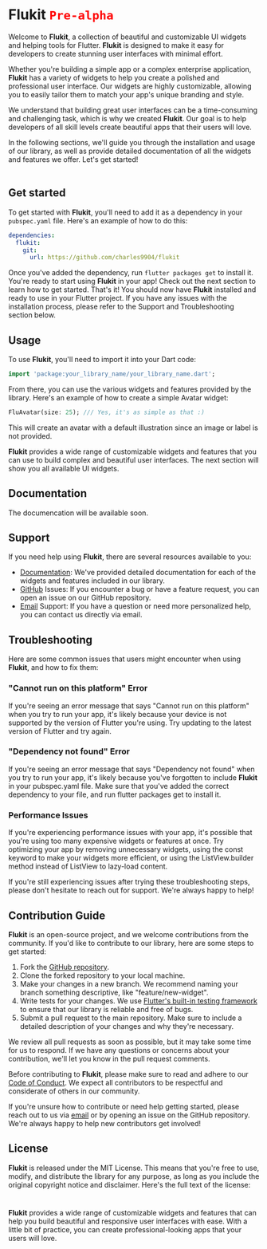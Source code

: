 # Flukit <span style="color: red">**`Pre-alpha`**</span>

Welcome to **Flukit**, a collection of beautiful and customizable UI widgets and helping tools for Flutter. **Flukit** is designed to make it easy for developers to create stunning user interfaces with minimal effort.

Whether you're building a simple app or a complex enterprise application, **Flukit** has a variety of widgets to help you create a polished and professional user interface. Our widgets are highly customizable, allowing you to easily tailor them to match your app's unique branding and style.

We understand that building great user interfaces can be a time-consuming and challenging task, which is why we created **Flukit**. Our goal is to help developers of all skill levels create beautiful apps that their users will love.

In the following sections, we'll guide you through the installation and usage of our library, as well as provide detailed documentation of all the widgets and features we offer. Let's get started!
<br/>
<br/>

## Get started

To get started with **Flukit**, you'll need to add it as a dependency in your `pubspec.yaml` file. Here's an example of how to do this:

``` yaml
dependencies:
  flukit:
    git:
      url: https://github.com/charles9904/flukit
```

Once you've added the dependency, run `flutter packages get` to install it.
You're ready to start using **Flukit** in your app! Check out the next section to learn how to get started.
That's it! You should now have **Flukit** installed and ready to use in your Flutter project. If you have any issues with the installation process, please refer to the Support and Troubleshooting section below.

## Usage

To use **Flukit**, you'll need to import it into your Dart code:

``` dart
import 'package:your_library_name/your_library_name.dart';
```

From there, you can use the various widgets and features provided by the library. Here's an example of how to create a simple Avatar widget:

``` dart
FluAvatar(size: 25); /// Yes, it's as simple as that :)
```

This will create an avatar with a default illustration since an image or label is not provided.

**Flukit** provides a wide range of customizable widgets and features that you can use to build complex and beautiful user interfaces. The next section will show you all available UI widgets.

## Documentation

The documencation will be available soon.

## Support

If you need help using **Flukit**, there are several resources available to you:

- [Documentation](_): We've provided detailed documentation for each of the widgets and features included in our library.
- [GitHub](_) Issues: If you encounter a bug or have a feature request, you can open an issue on our GitHub repository.
- [Email](_) Support: If you have a question or need more personalized help, you can contact us directly via email.

## Troubleshooting

Here are some common issues that users might encounter when using **Flukit**, and how to fix them:

### "Cannot run on this platform" Error

If you're seeing an error message that says "Cannot run on this platform" when you try to run your app, it's likely because your device is not supported by the version of Flutter you're using. Try updating to the latest version of Flutter and try again.

### "Dependency not found" Error

If you're seeing an error message that says "Dependency not found" when you try to run your app, it's likely because you've forgotten to include **Flukit** in your pubspec.yaml file. Make sure that you've added the correct dependency to your file, and run flutter packages get to install it.

### Performance Issues

If you're experiencing performance issues with your app, it's possible that you're using too many expensive widgets or features at once. Try optimizing your app by removing unnecessary widgets, using the const keyword to make your widgets more efficient, or using the ListView.builder method instead of ListView to lazy-load content.

If you're still experiencing issues after trying these troubleshooting steps, please don't hesitate to reach out for support. We're always happy to help!

## Contribution Guide

**Flukit** is an open-source project, and we welcome contributions from the community. If you'd like to contribute to our library, here are some steps to get started:

1. Fork the [GitHub repository](_).
2. Clone the forked repository to your local machine.
3. Make your changes in a new branch. We recommend naming your branch something descriptive, like "feature/new-widget".
4. Write tests for your changes. We use [Flutter's built-in testing framework](_) to ensure that our library is reliable and free of bugs.
5. Submit a pull request to the main repository. Make sure to include a detailed description of your changes and why they're necessary.

We review all pull requests as soon as possible, but it may take some time for us to respond. If we have any questions or concerns about your contribution, we'll let you know in the pull request comments.

Before contributing to **Flukit**, please make sure to read and adhere to our [Code of Conduct](_). We expect all contributors to be respectful and considerate of others in our community.

If you're unsure how to contribute or need help getting started, please reach out to us via [email](_) or by opening an issue on the GitHub repository. We're always happy to help new contributors get involved!

## License

**Flukit** is released under the MIT License. This means that you're free to use, modify, and distribute the library for any purpose, as long as you include the original copyright notice and disclaimer. Here's the full text of the license:

#

**Flukit** provides a wide range of customizable widgets and features that can help you build beautiful and responsive user interfaces with ease. With a little bit of practice, you can create professional-looking apps that your users will love.
